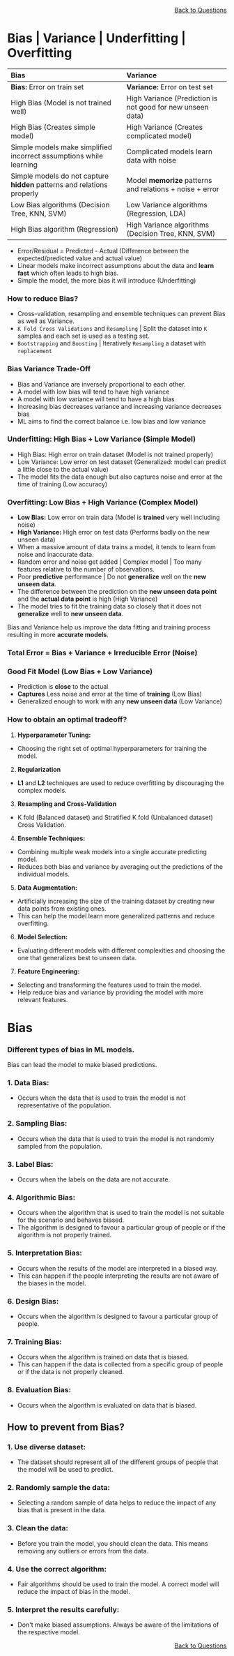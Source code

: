 <p align='right'><a align="right" href="https://github.com/KIRANKUMAR7296/Library/blob/main/Interview.md">Back to Questions</a></p>

# Bias | Variance | Underfitting | Overfitting

**Bias** | **Variance**
:--- | :---
**Bias:** Error on train set | **Variance:** Error on test set
High Bias (Model is not trained well) | High Variance (Prediction is not good for new unseen data)
High Bias (Creates simple model) | High Variance (Creates complicated model)
Simple models make simplified incorrect assumptions while learning | Complicated models learn data with noise
Simple models do not capture **hidden** patterns and relations properly | Model **memorize** patterns and relations + noise + error
Low Bias algorithms (Decision Tree, KNN, SVM) | Low Variance algorithms (Regression, LDA)
High Bias algorithm (Regression) | High Variance algorithms (Decision Tree, KNN, SVM) 

- Error/Residual = Predicted - Actual (Difference between the expected/predicted value and actual value)
- Linear models make incorrect assumptions about the data and **learn fast** which often leads to high bias.
- Simple the model, the more bias it will introduce (Underfitting)

### **How to reduce Bias?**
- Cross-validation, resampling and ensemble techniques can prevent Bias as well as Variance.
- `K Fold Cross Validations` and `Resampling` | Split the dataset into `K` samples and each set is used as a testing set.
- `Bootstrapping` and `Boosting` | Iteratively `Resampling` a dataset with `replacement`

### **Bias Variance Trade-Off**

- Bias and Variance are inversely proportional to each other.
- A model with low bias will tend to have high variance
- A model with low variance will tend to have a high bias
- Increasing bias decreases variance and increasing variance decreases bias
- ML aims to find the correct balance i.e. low bias and low variance

### **Underfitting: High Bias + Low Variance (Simple Model)**
- High Bias: High error on train dataset (Model is not trained properly)
- Low Variance: Low error on test dataset (Generalized: model can predict a little close to the actual value)
- The model fits the data enough but also captures noise and error at the time of training (Low accuracy)

### **Overfitting: Low Bias + High Variance (Complex Model)**
- **Low Bias:** Low error on train data (Model is **trained** very well including noise)
- **High Variance:** High error on test data (Performs badly on the new unseen data)
- When a massive amount of data trains a model, it tends to learn from noise and inaccurate data.
- Random error and noise get added | Complex model | Too many features relative to the number of observations.
- Poor **predictive** performance | Do not **generalize** well on the **new unseen data**.
- The difference between the prediction on the **new unseen data point** and the **actual data point** is high (High Variance)
- The model tries to fit the training data so closely that it does not **generalize** well to **new unseen data**.

Bias and Variance help us improve the data fitting and training process resulting in more **accurate models**.

### Total Error = Bias + Variance + Irreducible Error (Noise)

### Good Fit Model (Low Bias + Low Variance)
- Prediction is **close** to the actual
- **Captures** Less noise and error at the time of **training** (Low Bias)
- Generalized enough to work with any **new unseen data** (Low Variance) 

### How to obtain an optimal tradeoff?

1. **Hyperparameter Tuning:**
- Choosing the right set of optimal hyperparameters for training the model.

2. **Regularization**
- **L1** and **L2** techniques are used to reduce overfitting by discouraging the complex models.

3. **Resampling and Cross-Validation**
- K fold (Balanced dataset) and Stratified K fold (Unbalanced dataset) Cross Validation.

4. **Ensemble Techniques:**
- Combining multiple weak models into a single accurate predicting model.
- Reduces both bias and variance by averaging out the predictions of the individual models.

5. **Data Augmentation:**
- Artificially increasing the size of the training dataset by creating new data points from existing ones.
- This can help the model learn more generalized patterns and reduce overfitting.

6. **Model Selection:**
- Evaluating different models with different complexities and choosing the one that generalizes best to unseen data.

7. **Feature Engineering:**
- Selecting and transforming the features used to train the model. 
- Help reduce bias and variance by providing the model with more relevant features.

# Bias

### Different types of bias in ML models.

Bias can lead the model to make biased predictions.

### 1. Data Bias:
- Occurs when the data that is used to train the model is not representative of the population.

### 2. Sampling Bias:
- Occurs when the data that is used to train the model is not randomly sampled from the population.

### 3. Label Bias:
- Occurs when the labels on the data are not accurate.

### 4. Algorithmic Bias:
- Occurs when the algorithm that is used to train the model is not suitable for the scenario and behaves biased.
- The algorithm is designed to favour a particular group of people or if the algorithm is not properly trained.

### 5. Interpretation Bias:
- Occurs when the results of the model are interpreted in a biased way.
- This can happen if the people interpreting the results are not aware of the biases in the model.

### 6. Design Bias:
- Occurs when the algorithm is designed to favour a particular group of people.

### 7. Training Bias:
- Occurs when the algorithm is trained on data that is biased.
- This can happen if the data is collected from a specific group of people or if the data is not properly cleaned.

### 8. Evaluation Bias:
- Occurs when the algorithm is evaluated on data that is biased.

## How to prevent from Bias?

### 1. Use diverse dataset:
- The dataset should represent all of the different groups of people that the model will be used to predict.

### 2. Randomly sample the data:
- Selecting a random sample of data helps to reduce the impact of any bias that is present in the data.

### 3. Clean the data:
- Before you train the model, you should clean the data. This means removing any outliers or errors from the data.

### 4. Use the correct algorithm:
- Fair algorithms should be used to train the model. A correct model will reduce the impact of bias in the model.

### 5. Interpret the results carefully:
- Don't make biased assumptions. Always be aware of the limitations of the respective model.

<p align='right'><a align="right" href="https://github.com/KIRANKUMAR7296/Library/blob/main/Interview.md">Back to Questions</a></p>
